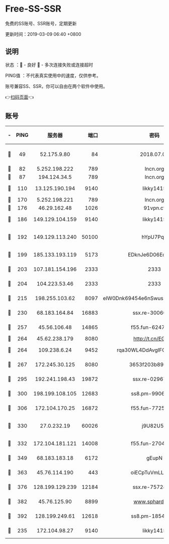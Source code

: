 # Free-SS-SSR

免费的SS账号、SSR账号，定期更新

更新时间：2019-03-09 06:40 +0800

## 说明

状态     ：🙂 - 良好 🙁 - 多次连接失败或连接超时

PING值   ：不代表真实使用中的速度，仅供参考。

账号兼容SS、SSR，你可以自由在两个软件中使用。

👉[扫码页面](https://liesauer.github.io/Free-SS-SSR/)👈

## 账号

|-|PING|服务器|端口|密码|加密方式|区域|
|:----:|:----:|:-----:|-----:|:----:|:----:|:----:|
|🙂|49|52.175.9.80|84|2018.07.07|chacha20-ietf-poly1305|HK|
|🙂|82|5.252.198.222|789|lncn.org|rc4|JP|
|🙂|87|194.124.34.5|789|lncn.org|rc4|JP|
|🙂|110|13.125.190.194|9140|likky1415|aes-256-cfb|KR|
|🙂|170|5.252.198.221|789|lncn.org|rc4|JP|
|🙂|176|46.29.162.48|1026|91vpn.cf|rc4-md5|RU|
|🙂|186|149.129.104.159|9140|likky1415|aes-256-cfb|CN|
|🙂|192|149.129.113.240|50100|hYpU7PqP|chacha20-ietf-poly1305|CN|
|🙂|199|185.133.193.119|5173|EDknJe6D06EoWDaw|aes-256-cfb|US|
|🙂|203|107.181.154.196|2333|2333|aes-256-cfb|US|
|🙂|204|104.223.53.46|2333|2333|aes-256-cfb|US|
|🙂|215|198.255.103.62|8097|eIW0Dnk69454e6nSwuspv9DmS201tQ0D|aes-256-cfb|US|
|🙂|230|68.183.164.84|16883|ssx.re-30060454|aes-256-cfb|US|
|🙂|257|45.56.106.48|14865|f55.fun-62476788|aes-256-cfb|US|
|🙂|264|45.62.238.179|8080|http://t.cn/EGJIyrl|rc4-md5|CA|
|🙂|264|109.238.6.24|9452|rqa30WL4DdAvgIFG6Fs3znzTa|aes-256-cfb|FR|
|🙂|267|172.245.30.125|8080|3653f203b896678d|chacha20-ietf|US|
|🙂|295|192.241.198.43|19872|ssx.re-02967346|aes-256-cfb|US|
|🙂|300|198.199.108.105|12683|ss8.pm-99061296|aes-256-cfb|US|
|🙂|306|172.104.170.25|16872|f55.fun-77257659|aes-256-cfb|SG|
|🙂|330|27.0.232.19|60026|j9U82U53|xchacha20-ietf-poly1305|HK|
|🙂|332|172.104.181.121|14008|f55.fun-27044254|aes-256-cfb|SG|
|🙂|349|68.183.183.18|6172|gEupN|aes-256-cfb|SG|
|🙂|363|45.76.114.190|443|oiECpTuVmLLxk4Ts|aes-256-cfb|AU|
|🙂|376|128.199.129.239|12184|ssx.re-75728263|aes-256-cfb|SG|
|🙂|382|45.76.125.90|8899|www.sphard.com|aes-256-cfb|AU|
|🙂|392|128.199.249.61|12618|ss8.pm-18545476|aes-256-cfb|SG|
|🙂|235|172.104.98.27|9140|likky1415|aes-256-cfb|JP|
